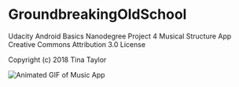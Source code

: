# GroundbreakingOldSchool
Udacity Android Basics Nanodegree Project 4 Musical Structure App
Creative Commons Attribution 3.0 License

Copyright (c) 2018 Tina Taylor

![Animated GIF of Music App](https://user-images.githubusercontent.com/35104977/42130778-eb80af02-7cbc-11e8-8afd-5b7dc1cc9297.gif "Animated GIF of Music App")
